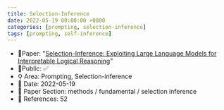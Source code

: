 ```yaml
---
title: Selection-Inference
date: 2022-05-19 00:00:00 +0800
categories: [prompting, selection-inference]
tags: [prompting, self-inference]
---
```


- 📙Paper: "[Selection-Inference: Exploiting Large Language Models for Interpretable Logical Reasoning](https://www.semanticscholar.org/paper/Selection-Inference%3A-Exploiting-Large-Language-for-Creswell-Shanahan/d48b29889241551e1ee6622fa78c3fa4159255dd)"
- 🔑Public: ✅
- ⚲ Area: Prompting, Selection-inference
- 📅 Date: 2022-05-19
- 🔎 Paper Section: methods / fundamental / selection inference
- 📝 References: 52

